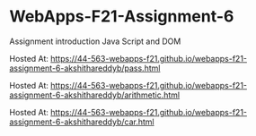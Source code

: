 # WebApps-F21-Assignment-6
Assignment introduction Java Script and DOM

Hosted At: <https://44-563-webapps-f21.github.io/webapps-f21-assignment-6-akshithareddyb/pass.html>

Hosted At: <https://44-563-webapps-f21.github.io/webapps-f21-assignment-6-akshithareddyb/arithmetic.html>

Hosted At: <https://44-563-webapps-f21.github.io/webapps-f21-assignment-6-akshithareddyb/car.html>
